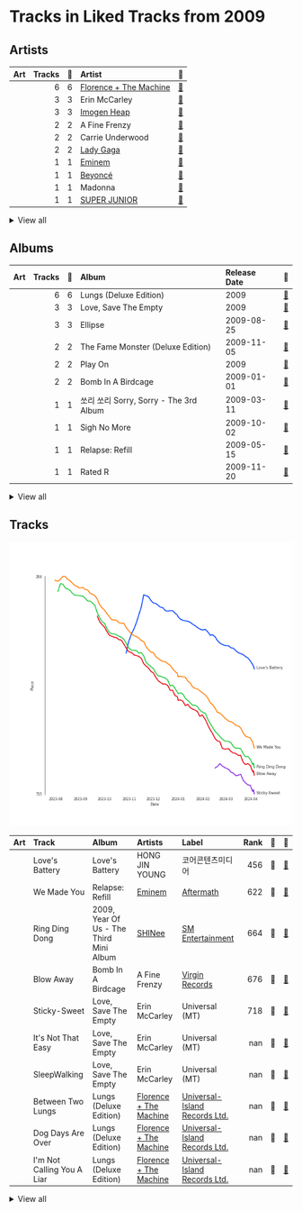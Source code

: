 # Tracks in Liked Tracks from 2009

## Artists

| Art | Tracks | 💚 | Artist | 🔗 |
|:---|---:|---:|:---|:---|
| <img src="https://i.scdn.co/image/ab6761610000e5ebe3c37f869b830d1cf1ec829a" alt="" width="50" /> | 6 | 6 | [Florence + The Machine](../../../artists/florence_+_the_machine/overview.md) | [🔗](https://open.spotify.com/artist/1moxjboGR7GNWYIMWsRjgG) |
| <img src="https://i.scdn.co/image/ab6761610000e5eb271320bcc15789b23aa83a44" alt="" width="50" /> | 3 | 3 | Erin McCarley | [🔗](https://open.spotify.com/artist/6Y4bCmUNPDKqc7dHkVvgim) |
| <img src="https://i.scdn.co/image/ab6761610000e5eb4622b02ee5bd6a21f50ca323" alt="" width="50" /> | 3 | 3 | [Imogen Heap](../../../artists/imogen_heap/overview.md) | [🔗](https://open.spotify.com/artist/6Xb4ezwoAQC4516kI89nWz) |
| <img src="https://i.scdn.co/image/15b7ee7550ed4472700d573803ff90f2967f84d1" alt="" width="50" /> | 2 | 2 | A Fine Frenzy | [🔗](https://open.spotify.com/artist/5dTYaRzOn4rXGBLH052EeQ) |
| <img src="https://i.scdn.co/image/ab6761610000e5ebc1c077c305eb4b2bcac25fd5" alt="" width="50" /> | 2 | 2 | Carrie Underwood | [🔗](https://open.spotify.com/artist/4xFUf1FHVy696Q1JQZMTRj) |
| <img src="https://i.scdn.co/image/ab6761610000e5ebc8d3d98a1bccbe71393dbfbf" alt="" width="50" /> | 2 | 2 | [Lady Gaga](../../../artists/lady_gaga/overview.md) | [🔗](https://open.spotify.com/artist/1HY2Jd0NmPuamShAr6KMms) |
| <img src="https://i.scdn.co/image/ab6761610000e5eba00b11c129b27a88fc72f36b" alt="" width="50" /> | 1 | 1 | [Eminem](../../../artists/eminem/overview.md) | [🔗](https://open.spotify.com/artist/7dGJo4pcD2V6oG8kP0tJRR) |
| <img src="https://i.scdn.co/image/ab6761610000e5eb247f44069c0bd1781df2f785" alt="" width="50" /> | 1 | 1 | [Beyoncé](../../../artists/beyoncé/overview.md) | [🔗](https://open.spotify.com/artist/6vWDO969PvNqNYHIOW5v0m) |
| <img src="https://i.scdn.co/image/ab6761610000e5eb4b36d28b55620959821f4a5b" alt="" width="50" /> | 1 | 1 | Madonna | [🔗](https://open.spotify.com/artist/6tbjWDEIzxoDsBA1FuhfPW) |
| <img src="https://i.scdn.co/image/ab6761610000e5ebe9996e5d7c5b769b2b26ff1a" alt="" width="50" /> | 1 | 1 | [SUPER JUNIOR](../../../artists/super_junior/overview.md) | [🔗](https://open.spotify.com/artist/6gzXCdfYfFe5XKhPKkYqxV) |


<details>
<summary>View all</summary>

| Art | Tracks | 💚 | Artist | 🔗 |
|:---|---:|---:|:---|:---|
| <img src="https://i.scdn.co/image/ab6761610000e5eb99e4fca7c0b7cb166d915789" alt="" width="50" /> | 1 | 1 | [Rihanna](../../../artists/rihanna/overview.md) | [🔗](https://open.spotify.com/artist/5pKCCKE2ajJHZ9KAiaK11H) |
| <img src="https://i.scdn.co/image/ab6761610000e5eb1509ea5c5453d5edba050412" alt="" width="50" /> | 1 | 1 | HONG JIN YOUNG | [🔗](https://open.spotify.com/artist/5LwiBgLTllBUiqQGNiQ7jY) |
| <img src="https://i.scdn.co/image/ab6761610000e5ebdbef9dcf953d83b3faee5904" alt="" width="50" /> | 1 | 1 | Anjulie | [🔗](https://open.spotify.com/artist/4DTbdShHu2RPYEEMUp2XWV) |
| <img src="https://i.scdn.co/image/ab6761610000e5eba36a9f95d59ab791d5e897e9" alt="" width="50" /> | 1 | 1 | Regina Spektor | [🔗](https://open.spotify.com/artist/3z6Gk257P9jNcZbBXJNX5i) |
| <img src="https://i.scdn.co/image/ab6761610000e5eb9dadab92d8236e846b16fe3a" alt="" width="50" /> | 1 | 1 | Mumford & Sons | [🔗](https://open.spotify.com/artist/3gd8FJtBJtkRxdfbTu19U2) |
| <img src="https://i.scdn.co/image/ab6761610000e5eb7a5cfe2597665a3d160e805e" alt="" width="50" /> | 1 | 1 | Justin Timberlake | [🔗](https://open.spotify.com/artist/31TPClRtHm23RisEBtV3X7) |
| <img src="https://i.scdn.co/image/ab6761610000e5eb26e35e5ceab6998278006481" alt="" width="50" /> | 1 | 1 | Brandi Carlile | [🔗](https://open.spotify.com/artist/2sG4zTOLvjKG1PSoOyf5Ej) |
| <img src="https://i.scdn.co/image/ab6761610000e5ebe0001b1abdae41d669a446b7" alt="" width="50" /> | 1 | 1 | [SHINee](../../../artists/shinee/overview.md) | [🔗](https://open.spotify.com/artist/2hRQKC0gqlZGPrmUKbcchR) |
| <img src="https://i.scdn.co/image/ab6761610000e5eb90e3fd86189f24d3f7dcb399" alt="" width="50" /> | 1 | 1 | Ciara | [🔗](https://open.spotify.com/artist/2NdeV5rLm47xAvogXrYhJX) |
| <img src="https://i.scdn.co/image/ab6761610000e5eb1b9743970d802c36233125b3" alt="" width="50" /> | 1 | 1 | Steam Powered Giraffe | [🔗](https://open.spotify.com/artist/1yqs45BSh7457Flyhmdv7f) |
| <img src="https://i.scdn.co/image/ab6761610000e5ebf3517333f4713a51b9ee5457" alt="" width="50" /> | 1 | 1 | Metric | [🔗](https://open.spotify.com/artist/1rCIEwPp5OnXW0ornlSsRl) |
| <img src="https://i.scdn.co/image/ab6761610000e5ebef8cf61fea4923d2bde68200" alt="" width="50" /> | 1 | 1 | [Michael Bublé](../../../artists/michael_bublé/overview.md) | [🔗](https://open.spotify.com/artist/1GxkXlMwML1oSg5eLPiAz3) |
| <img src="https://i.scdn.co/image/ab6761610000e5eb385df356841aaec34a0914aa" alt="" width="50" /> | 1 | 1 | [Girls' Generation](../../../artists/girls__generation/overview.md) | [🔗](https://open.spotify.com/artist/0Sadg1vgvaPqGTOjxu0N6c) |

</details>


## Albums

| Art | Tracks | 💚 | Album | Release Date | 🔗 |
|:---|---:|---:|:---|:---|:---|
| <img src="https://i.scdn.co/image/ab67616d0000b2730672b0f8756ae2af86e8a5ce" alt="" width="50" /> | 6 | 6 | Lungs (Deluxe Edition) | 2009 | [🔗](https://open.spotify.com/album/2FgknX5e7fJlriQtxvpLhZ) |
| <img src="https://i.scdn.co/image/ab67616d0000b2734280a158a96c9b0274eb7e99" alt="" width="50" /> | 3 | 3 | Love, Save The Empty | 2009 | [🔗](https://open.spotify.com/album/1tF7625TFqvfzMbappj1pQ) |
| <img src="https://i.scdn.co/image/ab67616d0000b27317dc79c9dc42ed849bba7020" alt="" width="50" /> | 3 | 3 | Ellipse | 2009-08-25 | [🔗](https://open.spotify.com/album/5AYKGPzPBJNHeKehCxMaq0) |
| <img src="https://i.scdn.co/image/ab67616d0000b2735c9890c0456a3719eeecd8aa" alt="" width="50" /> | 2 | 2 | The Fame Monster (Deluxe Edition) | 2009-11-05 | [🔗](https://open.spotify.com/album/6rePArBMb5nLWEaY9aQqL4) |
| <img src="https://i.scdn.co/image/ab67616d0000b27303668e3f13559554eca8ccc6" alt="" width="50" /> | 2 | 2 | Play On | 2009 | [🔗](https://open.spotify.com/album/3iLrVuA1k7onNmZTuUQH4u) |
| <img src="https://i.scdn.co/image/ab67616d0000b273e7b8e0abcd5cdc4c8b5a238c" alt="" width="50" /> | 2 | 2 | Bomb In A Birdcage | 2009-01-01 | [🔗](https://open.spotify.com/album/07IV5RxLvAUeZbcPm4zOzn) |
| <img src="https://i.scdn.co/image/ab67616d0000b273fb6e8a26c2c4d9a23f888a94" alt="" width="50" /> | 1 | 1 | 쏘리 쏘리 Sorry, Sorry - The 3rd Album | 2009-03-11 | [🔗](https://open.spotify.com/album/3v5XUoZzxbmJbxs7vWTua3) |
| <img src="https://i.scdn.co/image/ab67616d0000b2736d0a13a643d83342430c07da" alt="" width="50" /> | 1 | 1 | Sigh No More | 2009-10-02 | [🔗](https://open.spotify.com/album/6w5W6ZGTvDsppKUOiGMuMo) |
| <img src="https://i.scdn.co/image/ab67616d0000b273506c4cc93e5a6234164125e1" alt="" width="50" /> | 1 | 1 | Relapse: Refill | 2009-05-15 | [🔗](https://open.spotify.com/album/7MZzYkbHL9Tk3O6WeD4Z0Z) |
| <img src="https://i.scdn.co/image/ab67616d0000b273ab647295c0c97446c1f1a3b5" alt="" width="50" /> | 1 | 1 | Rated R | 2009-11-20 | [🔗](https://open.spotify.com/album/7uGmyYwDFJbSc1xs4hkEs2) |


<details>
<summary>View all</summary>

| Art | Tracks | 💚 | Album | Release Date | 🔗 |
|:---|---:|---:|:---|:---|:---|
| <img src="https://i.scdn.co/image/ab67616d0000b273d66fa6cfaadb6b634bd1c640" alt="" width="50" /> | 1 | 1 | Love's Battery | 2009-06-19 | [🔗](https://open.spotify.com/album/03IVWQyi8lzS4t2WQKu5iI) |
| <img src="https://i.scdn.co/image/ab67616d0000b273e374bccc9346fc196d0a6886" alt="" width="50" /> | 1 | 1 | Give Up The Ghost | 2009-10-05 | [🔗](https://open.spotify.com/album/1NhFksWs1Nsz6wQI8ysTkv) |
| <img src="https://i.scdn.co/image/ab67616d0000b273aa7646e7aa8a4e001cb8a805" alt="" width="50" /> | 1 | 1 | Gee - The First Mini Album | 2009-01-05 | [🔗](https://open.spotify.com/album/4YroJ4NELkaJ34JjEZ6RyJ) |
| <img src="https://i.scdn.co/image/ab67616d0000b2738c8d5428b693308705e7caca" alt="" width="50" /> | 1 | 1 | Far | 2009-06-09 | [🔗](https://open.spotify.com/album/5t0lQDPLF22wmWCtSZkIVv) |
| <img src="https://i.scdn.co/image/ab67616d0000b2737fbdcafad432ea5d248788bf" alt="" width="50" /> | 1 | 1 | Fantasy Ride | 2009-05-05 | [🔗](https://open.spotify.com/album/5bIi3gz4jULkZV38aTwLPn) |
| <img src="https://i.scdn.co/image/ab67616d0000b27370d7aa769af19e7e2c2e107b" alt="" width="50" /> | 1 | 1 | Fantasies | 2009-04-14 | [🔗](https://open.spotify.com/album/3Oj8FdHcV6kAiOVWfkqRaA) |
| <img src="https://i.scdn.co/image/ab67616d0000b273f0cc194252888c6658c706ab" alt="" width="50" /> | 1 | 1 | Crazy Love | 2009-10-06 | [🔗](https://open.spotify.com/album/3MXDonOIzrIrCh0HvlACyj) |
| <img src="https://i.scdn.co/image/ab67616d0000b273f77cbbb100e98c8995dccba6" alt="" width="50" /> | 1 | 1 | Celebration (Bonus Track Version) | 2009-09-18 | [🔗](https://open.spotify.com/album/4GU7z3q6fg90MWrkTacYYG) |
| <img src="https://i.scdn.co/image/ab67616d0000b27398d4c378a8c78e84bfcf7743" alt="" width="50" /> | 1 | 1 | Anjulie | 2009-01-01 | [🔗](https://open.spotify.com/album/13ablPhINDfXMbbvgX7eLw) |
| <img src="https://i.scdn.co/image/ab67616d0000b2730595db077a6e829ba4bd6dea" alt="" width="50" /> | 1 | 1 | Album One | 2009-10-30 | [🔗](https://open.spotify.com/album/60nJMMPYjHWNjli6APs40v) |
| <img src="https://i.scdn.co/image/ab67616d0000b273a7fcbfdd783b559de31d181b" alt="" width="50" /> | 1 | 1 | 2009, Year Of Us - The Third Mini Album | 2009-10-19 | [🔗](https://open.spotify.com/album/5AH7uBaxp7ojNCvImOeZvC) |

</details>


## Tracks

![Track score ranking over time](../../../images/playlists/liked_tracks/2009/tracks_time_series.png)

| Art | Track | Album | Artists | Label | Rank | 💚 | 🔗 |
|:---|:---|:---|:---|:---|---:|:---|:---|
| <img src="https://i.scdn.co/image/ab67616d0000b273d66fa6cfaadb6b634bd1c640" alt="" width="50" /> | Love's Battery | Love's Battery | HONG JIN YOUNG | 코어콘텐츠미디어 | 456 | 💚 | [🔗](https://open.spotify.com/track/3ODnfFXZP7hLp2fn2KpGGG) |
| <img src="https://i.scdn.co/image/ab67616d0000b273506c4cc93e5a6234164125e1" alt="" width="50" /> | We Made You | Relapse: Refill | [Eminem](../../../artists/eminem/overview.md) | [Aftermath](../../../labels/aftermath) | 622 | 💚 | [🔗](https://open.spotify.com/track/4UMTp91LHhvW33ol9ZQH0Q) |
| <img src="https://i.scdn.co/image/ab67616d0000b273a7fcbfdd783b559de31d181b" alt="" width="50" /> | Ring Ding Dong | 2009, Year Of Us - The Third Mini Album | [SHINee](../../../artists/shinee/overview.md) | [SM Entertainment](../../../labels/sm_entertainment) | 664 | 💚 | [🔗](https://open.spotify.com/track/4vLqN0bIxIQjlet2mIMBnx) |
| <img src="https://i.scdn.co/image/ab67616d0000b273e7b8e0abcd5cdc4c8b5a238c" alt="" width="50" /> | Blow Away | Bomb In A Birdcage | A Fine Frenzy | [Virgin Records](../../../labels/virgin_records) | 676 | 💚 | [🔗](https://open.spotify.com/track/2phwpCR68nWlTy8ao0PnK2) |
| <img src="https://i.scdn.co/image/ab67616d0000b2734280a158a96c9b0274eb7e99" alt="" width="50" /> | Sticky-Sweet | Love, Save The Empty | Erin McCarley | Universal (MT) | 718 | 💚 | [🔗](https://open.spotify.com/track/52UNaCyLmuWZQMFgiIBvyQ) |
| <img src="https://i.scdn.co/image/ab67616d0000b2734280a158a96c9b0274eb7e99" alt="" width="50" /> | It's Not That Easy | Love, Save The Empty | Erin McCarley | Universal (MT) | nan | 💚 | [🔗](https://open.spotify.com/track/52XDPMr17ILKppuZRBFwqy) |
| <img src="https://i.scdn.co/image/ab67616d0000b2734280a158a96c9b0274eb7e99" alt="" width="50" /> | SleepWalking | Love, Save The Empty | Erin McCarley | Universal (MT) | nan | 💚 | [🔗](https://open.spotify.com/track/5bxPLXz6TCeZtPVx3w4OHM) |
| <img src="https://i.scdn.co/image/ab67616d0000b2730672b0f8756ae2af86e8a5ce" alt="" width="50" /> | Between Two Lungs | Lungs (Deluxe Edition) | [Florence + The Machine](../../../artists/florence_+_the_machine/overview.md) | [Universal-Island Records Ltd.](../../../labels/universal-island_records_ltd_) | nan | 💚 | [🔗](https://open.spotify.com/track/5WnYyCWBbJyLChmd2sbZK9) |
| <img src="https://i.scdn.co/image/ab67616d0000b2730672b0f8756ae2af86e8a5ce" alt="" width="50" /> | Dog Days Are Over | Lungs (Deluxe Edition) | [Florence + The Machine](../../../artists/florence_+_the_machine/overview.md) | [Universal-Island Records Ltd.](../../../labels/universal-island_records_ltd_) | nan | 💚 | [🔗](https://open.spotify.com/track/1YLJVmuzeM2YSUkCCaTNUB) |
| <img src="https://i.scdn.co/image/ab67616d0000b2730672b0f8756ae2af86e8a5ce" alt="" width="50" /> | I'm Not Calling You A Liar | Lungs (Deluxe Edition) | [Florence + The Machine](../../../artists/florence_+_the_machine/overview.md) | [Universal-Island Records Ltd.](../../../labels/universal-island_records_ltd_) | nan | 💚 | [🔗](https://open.spotify.com/track/3euILOYDltKArnqpupsE1W) |


<details>
<summary>View all</summary>

| Art | Track | Album | Artists | Label | Rank | 💚 | 🔗 |
|:---|:---|:---|:---|:---|---:|:---|:---|
| <img src="https://i.scdn.co/image/ab67616d0000b2730672b0f8756ae2af86e8a5ce" alt="" width="50" /> | Kiss With A Fist | Lungs (Deluxe Edition) | [Florence + The Machine](../../../artists/florence_+_the_machine/overview.md) | [Universal-Island Records Ltd.](../../../labels/universal-island_records_ltd_) | nan | 💚 | [🔗](https://open.spotify.com/track/0jv5OcbvTUHgO8FgHhya8b) |
| <img src="https://i.scdn.co/image/ab67616d0000b2730672b0f8756ae2af86e8a5ce" alt="" width="50" /> | Rabbit Heart (Raise It Up) | Lungs (Deluxe Edition) | [Florence + The Machine](../../../artists/florence_+_the_machine/overview.md) | [Universal-Island Records Ltd.](../../../labels/universal-island_records_ltd_) | nan | 💚 | [🔗](https://open.spotify.com/track/5RoLLyMmaEG4WiVMlp7r59) |
| <img src="https://i.scdn.co/image/ab67616d0000b2730672b0f8756ae2af86e8a5ce" alt="" width="50" /> | You've Got The Love | Lungs (Deluxe Edition) | [Florence + The Machine](../../../artists/florence_+_the_machine/overview.md) | [Universal-Island Records Ltd.](../../../labels/universal-island_records_ltd_) | nan | 💚 | [🔗](https://open.spotify.com/track/6u9RqxALwkjJ1ukB1y8vuP) |
| <img src="https://i.scdn.co/image/ab67616d0000b27303668e3f13559554eca8ccc6" alt="" width="50" /> | Cowboy Casanova | Play On | Carrie Underwood | 19 Recordings Limited / Arista Nashville | nan | 💚 | [🔗](https://open.spotify.com/track/6OqdF0vHI9xkqswI7EK0cD) |
| <img src="https://i.scdn.co/image/ab67616d0000b27303668e3f13559554eca8ccc6" alt="" width="50" /> | Undo It | Play On | Carrie Underwood | 19 Recordings Limited / Arista Nashville | nan | 💚 | [🔗](https://open.spotify.com/track/1Fo2N5iXRi37maMboaig7O) |
| <img src="https://i.scdn.co/image/ab67616d0000b27398d4c378a8c78e84bfcf7743" alt="" width="50" /> | Boom | Anjulie | Anjulie | Hear Music | nan | 💚 | [🔗](https://open.spotify.com/track/2Jf86nCe8O3LgAcflzxuy9) |
| <img src="https://i.scdn.co/image/ab67616d0000b273e7b8e0abcd5cdc4c8b5a238c" alt="" width="50" /> | Electric Twist | Bomb In A Birdcage | A Fine Frenzy | [Virgin Records](../../../labels/virgin_records) | nan | 💚 | [🔗](https://open.spotify.com/track/2jQ7ZztDfmt4qeW0tOMIqY) |
| <img src="https://i.scdn.co/image/ab67616d0000b273aa7646e7aa8a4e001cb8a805" alt="" width="50" /> | Gee | Gee - The First Mini Album | [Girls' Generation](../../../artists/girls__generation/overview.md) | [SM Entertainment](../../../labels/sm_entertainment) | nan | 💚 | [🔗](https://open.spotify.com/track/2BQIMF7CyLe2xAKzh74A4C) |
| <img src="https://i.scdn.co/image/ab67616d0000b273fb6e8a26c2c4d9a23f888a94" alt="" width="50" /> | 쏘리 쏘리 Sorry, Sorry | 쏘리 쏘리 Sorry, Sorry - The 3rd Album | [SUPER JUNIOR](../../../artists/super_junior/overview.md) | [SM Entertainment](../../../labels/sm_entertainment) | nan | 💚 | [🔗](https://open.spotify.com/track/5w18nowVMRZrC5Na9Vxoth) |
| <img src="https://i.scdn.co/image/ab67616d0000b27370d7aa769af19e7e2c2e107b" alt="" width="50" /> | Gimme Sympathy | Fantasies | Metric | Metric Music International | nan | 💚 | [🔗](https://open.spotify.com/track/1blxMGAKo9uttR9bHsXCOV) |
| <img src="https://i.scdn.co/image/ab67616d0000b2737fbdcafad432ea5d248788bf" alt="" width="50" /> | Love Sex Magic (feat. Justin Timberlake) | Fantasy Ride | Ciara, Justin Timberlake | LaFace Records | nan | 💚 | [🔗](https://open.spotify.com/track/7xdmTEHRbgQuLR8KpRLLnn) |
| <img src="https://i.scdn.co/image/ab67616d0000b2738c8d5428b693308705e7caca" alt="" width="50" /> | Eet | Far | Regina Spektor | Sire | nan | 💚 | [🔗](https://open.spotify.com/track/0N9WhEz6DiBDvBxa6uJCTY) |
| <img src="https://i.scdn.co/image/ab67616d0000b27317dc79c9dc42ed849bba7020" alt="" width="50" /> | Aha! | Ellipse | [Imogen Heap](../../../artists/imogen_heap/overview.md) | [RCA Records Label](../../../labels/rca_records_label) | nan | 💚 | [🔗](https://open.spotify.com/track/42itRd5WoYb42RSYOloJvD) |
| <img src="https://i.scdn.co/image/ab67616d0000b27317dc79c9dc42ed849bba7020" alt="" width="50" /> | Earth | Ellipse | [Imogen Heap](../../../artists/imogen_heap/overview.md) | [RCA Records Label](../../../labels/rca_records_label) | nan | 💚 | [🔗](https://open.spotify.com/track/4zXgNwVhtfDrPLjKs52msC) |
| <img src="https://i.scdn.co/image/ab67616d0000b27317dc79c9dc42ed849bba7020" alt="" width="50" /> | Wait It Out | Ellipse | [Imogen Heap](../../../artists/imogen_heap/overview.md) | [RCA Records Label](../../../labels/rca_records_label) | nan | 💚 | [🔗](https://open.spotify.com/track/4xszw2YraekWIpj0SZ6Lp6) |
| <img src="https://i.scdn.co/image/ab67616d0000b273f77cbbb100e98c8995dccba6" alt="" width="50" /> | Like a Prayer | Celebration (Bonus Track Version) | Madonna | [Warner Records](../../../labels/warner_records) | nan | 💚 | [🔗](https://open.spotify.com/track/7Bj27KfbcrXFqQd3JsJBUK) |
| <img src="https://i.scdn.co/image/ab67616d0000b2736d0a13a643d83342430c07da" alt="" width="50" /> | Little Lion Man | Sigh No More | Mumford & Sons | Glassnote Entertainment Group LLC | nan | 💚 | [🔗](https://open.spotify.com/track/6JnufVNLIO5F5Lk4sEVLeI) |
| <img src="https://i.scdn.co/image/ab67616d0000b273e374bccc9346fc196d0a6886" alt="" width="50" /> | Caroline | Give Up The Ghost | Brandi Carlile | [Columbia](../../../labels/columbia) | nan | 💚 | [🔗](https://open.spotify.com/track/4DVgaZDTvz72q3jAepAAbe) |
| <img src="https://i.scdn.co/image/ab67616d0000b273f0cc194252888c6658c706ab" alt="" width="50" /> | Haven't Met You Yet | Crazy Love | [Michael Bublé](../../../artists/michael_bublé/overview.md) | [143](../../../labels/143), [Reprise](../../../labels/reprise) | nan | 💚 | [🔗](https://open.spotify.com/track/4fIWvT19w9PR0VVBuPYpWA) |
| <img src="https://i.scdn.co/image/ab67616d0000b2730595db077a6e829ba4bd6dea" alt="" width="50" /> | Brass Goggles | Album One | Steam Powered Giraffe | Steam Powered Giraffe | nan | 💚 | [🔗](https://open.spotify.com/track/4Jo29Uu8726KtzclLNBbmc) |
| <img src="https://i.scdn.co/image/ab67616d0000b2735c9890c0456a3719eeecd8aa" alt="" width="50" /> | Bad Romance | The Fame Monster (Deluxe Edition) | [Lady Gaga](../../../artists/lady_gaga/overview.md) | [Interscope](../../../labels/interscope_records) | nan | 💚 | [🔗](https://open.spotify.com/track/0SiywuOBRcynK0uKGWdCnn) |
| <img src="https://i.scdn.co/image/ab67616d0000b2735c9890c0456a3719eeecd8aa" alt="" width="50" /> | Telephone | The Fame Monster (Deluxe Edition) | [Lady Gaga](../../../artists/lady_gaga/overview.md), [Beyoncé](../../../artists/beyoncé/overview.md) | [Interscope](../../../labels/interscope_records) | nan | 💚 | [🔗](https://open.spotify.com/track/4TCL0qqKyqsMZml0G3M9IM) |
| <img src="https://i.scdn.co/image/ab67616d0000b273ab647295c0c97446c1f1a3b5" alt="" width="50" /> | Rude Boy | Rated R | [Rihanna](../../../artists/rihanna/overview.md) | [Def Jam Recordings](../../../labels/def_jam_recordings) | nan | 💚 | [🔗](https://open.spotify.com/track/60jzFy6Nn4M0iD1d94oteF) |

</details>

